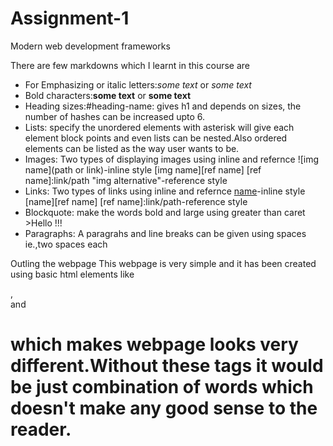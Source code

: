 # Assignment-1
 Modern web development frameworks 

There are few markdowns which I learnt in this course are
* For Emphasizing or italic letters:*some text* or _some text_
* Bold characters:**some text** or __some text__
* Heading sizes:#heading-name: gives h1 and depends on sizes, the number of hashes can be increased upto 6.
* Lists: specify the unordered elements with asterisk will give each element block points and even lists can be nested.Also ordered elements can be listed as the way user wants          to be.
* Images: Two types of displaying images using inline and refernce
          ![img name](path or link)-inline style
          [img name][ref name]
          [ref name]:link/path "img alternative"-reference style
* Links: Two types of links using inline and refernce
         [name](link)-inline style
         [name][ref name]
         [ref name]:link/path-reference style
* Blockquote: make the words bold and large using greater than caret
              >Hello !!!
* Paragraphs: A paragrahs and line breaks can be given using spaces ie.,two spaces each  

Outling the webpage
This webpage is very simple and it has been created using basic html elements like <p>,<br> and <h1> which makes webpage looks very different.Without these tags it would be just combination of words which doesn't make any good sense to the reader.